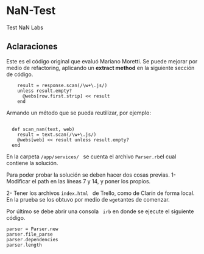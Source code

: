 # NaN-Test
Test NaN Labs

## Aclaraciones
Este es el código original que evaluó Mariano Moretti. Se puede mejorar por medio de refactoring, aplicando un **extract method** en la siguiente sección de código.
```
    result = response.scan(/\w+\.js/)
    unless result.empty?
      @webs[row.first.strip] << result
    end
```
Armando un método que se pueda reutilizar, por ejemplo:
```

  def scan_nan(text, web)
    result = text.scan(/\w+\.js/)
    @webs[web] << result unless result.empty?
  end
```


En la carpeta ```/app/services/ ``` se cuenta el archivo ```Parser.rb```el cual contiene la solución.



Para poder probar la solución se deben hacer dos cosas previas.
1- Modificar el path en las líneas 7 y 14, y poner los propios.

2- Tener los archivos ```index.html ``` de Trello, como de Clarín de forma local. En la prueba se los obtuvo por medio de ```wget```antes de comenzar.

Por último se debe abrir una consola ``` irb``` en donde se ejecute el siguiente código.
```
parser = Parser.new
parser.file_parse
parser.dependencies
parser.length
```
